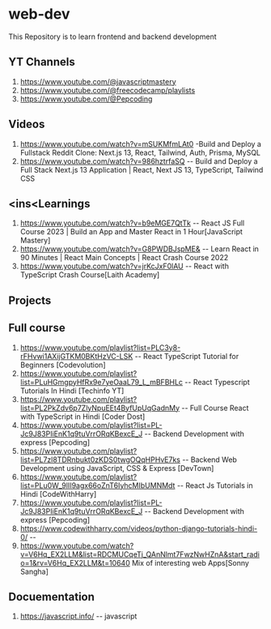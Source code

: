 # web-dev
This Repository is to learn frontend and backend development

## YT Channels
1. https://www.youtube.com/@javascriptmastery
2. https://www.youtube.com/@freecodecamp/playlists
3. https://www.youtube.com/@Pepcoding


## Videos
1. https://www.youtube.com/watch?v=mSUKMfmLAt0 -Build and Deploy a Fullstack Reddit Clone: Next.js 13, React, Tailwind, Auth, Prisma, MySQL
2. https://www.youtube.com/watch?v=986hztrfaSQ -- Build and Deploy a Full Stack Next.js 13 Application | React, Next JS 13, TypeScript, Tailwind CSS


## <ins<Learnings</ins>
1. https://www.youtube.com/watch?v=b9eMGE7QtTk -- React JS Full Course 2023 | Build an App and Master React in 1 Hour[JavaScript Mastery]
2. https://www.youtube.com/watch?v=G8PWDBJspME& -- Learn React in 90 Minutes | React Main Concepts | React Crash Course 2022
3. https://www.youtube.com/watch?v=jrKcJxF0lAU -- React with TypeScript Crash Course[Laith Academy]

## Projects

## Full course
1. https://www.youtube.com/playlist?list=PLC3y8-rFHvwi1AXijGTKM0BKtHzVC-LSK -- React TypeScript Tutorial for Beginners [Codevolution]
2. https://www.youtube.com/playlist?list=PLuHGmgpyHfRx9e7yeOaaL79_L_mBFBHLc -- React Typescript Tutorials In Hindi [Techinfo YT]
3. https://www.youtube.com/playlist?list=PL2PkZdv6p7ZlyNpuEEt4ByfUpUqGadnMy -- Full Course React with TypeScript in Hindi [Coder Dost]
4. https://www.youtube.com/playlist?list=PL-Jc9J83PIiEnK1q9tuVrrORqKBexcE_J -- Backend Development with express [Pepcoding]
5. https://www.youtube.com/playlist?list=PL7zl8TDRnbukt0zKDS0twgOQqHPHvE7ks -- Backend Web Development using JavaScript, CSS & Express [DevTown]
6. https://www.youtube.com/playlist?list=PLu0W_9lII9agx66oZnT6IyhcMIbUMNMdt -- React Js Tutorials in Hindi [CodeWithHarry]
7. https://www.youtube.com/playlist?list=PL-Jc9J83PIiEnK1q9tuVrrORqKBexcE_J -- Backend Development with express [Pepcoding]
8. https://www.codewithharry.com/videos/python-django-tutorials-hindi-0/    --
9. https://www.youtube.com/watch?v=V6Hq_EX2LLM&list=RDCMUCqeTj_QAnNlmt7FwzNwHZnA&start_radio=1&rv=V6Hq_EX2LLM&t=10640 Mix of interesting web Apps[Sonny Sangha]

## Docuementation
1. https://javascript.info/ -- javascript
